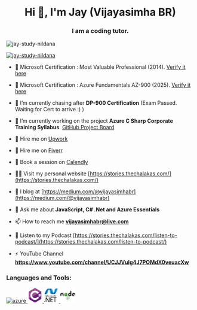 <h1 align="center">Hi 👋, I'm Jay (Vijayasimha BR)</h1>
<h3 align="center">I am a coding tutor.</h3>

<p align="left"> <img src="https://komarev.com/ghpvc/?username=jay-study-nildana&label=Profile%20views&color=0e75b6&style=flat" alt="jay-study-nildana" /> </p>

<p align="left"> <a href="https://github.com/ryo-ma/github-profile-trophy"><img src="https://github-profile-trophy.vercel.app/?username=jay-study-nildana" alt="jay-study-nildana" /></a> </p>

- 🌱 Microsoft Certification : Most Valuable Professional (2014). [Verify it here](https://www.credly.com/badges/cec537a7-2e68-4f37-9f4d-c028e6828085)

- 🌱 Microsoft Certification : Azure Fundamentals AZ-900 (2025). [Verify it here](https://learn.microsoft.com/en-us/users/codingtutorjay/credentials/c18a87f5ca2658f4)

- 🌱 I’m currently chasing after **DP-900 Certification** (Exam Passed. Waiting for Cert to arrive :) )

- 🌱 I’m currently working on the project **Azure C Sharp Corporate Training Syllabus**. [GitHub Project Board](https://github.com/users/Jay-study-nildana/projects/7)

- 🔭 Hire me on [Upwork](https://www.upwork.com/fl/vijayasimhabr)

- 👯 Hire me on [Fiverr](https://www.fiverr.com/jay_codeguy)

- 🤝 Book a session on [Calendly](https://calendly.com/jaycodingtutor/30min)

- 👨‍💻 Visit my personal website [https://stories.thechalakas.com/](https://stories.thechalakas.com/)

- 📝 I blog at [https://medium.com/@vijayasimhabr](https://medium.com/@vijayasimhabr)

- 💬 Ask me about **JavaScript, C# .Net and Azure Essentials**

- 📫 How to reach me **vijayasimhabr@live.com**

- 📄 Listen to my Podcast [https://stories.thechalakas.com/listen-to-podcast/](https://stories.thechalakas.com/listen-to-podcast/)

- ⚡ YouTube Channel **https://www.youtube.com/channel/UCJJVulg4J7POMdX0veuacXw**

<h3 align="left">Languages and Tools:</h3>
<p align="left">  
  <a href="https://azure.microsoft.com/en-in/" target="_blank" rel="noreferrer"> <img src="https://www.vectorlogo.zone/logos/microsoft_azure/microsoft_azure-icon.svg" alt="azure" width="40" height="40"/> </a>
  <a href="https://www.w3schools.com/cs/" target="_blank" rel="noreferrer"> <img src="https://raw.githubusercontent.com/devicons/devicon/master/icons/csharp/csharp-original.svg" alt="csharp" width="40" height="40"/> </a>  
  <a href="https://dotnet.microsoft.com/" target="_blank" rel="noreferrer"> <img src="https://raw.githubusercontent.com/devicons/devicon/master/icons/dot-net/dot-net-original-wordmark.svg" alt="dotnet" width="40" height="40"/> </a> 
  <a href="https://nodejs.org" target="_blank" rel="noreferrer"> <img src="https://raw.githubusercontent.com/devicons/devicon/master/icons/nodejs/nodejs-original-wordmark.svg" alt="nodejs" width="40" height="40"/> </a>  
</p>

